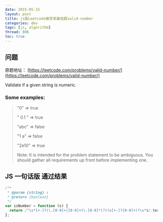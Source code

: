 ```yaml
---
date: 2015-05-15
layout: post
title: js版Leetcode接受率最低题valid-number
categories: dev
tags: [js, algorithm]
thread: 806
toc: true
---
```


## 问题

原题地址： [https://leetcode.com/problems/valid-number/](https://leetcode.com/problems/valid-number/)

Validate if a given string is numeric.

### Some examples:

> "0" => true
>
> " 0.1 " => true
>
> "abc" => false
>
> "1 a" => false
>
> "2e10" => true
>
> Note: It is intended for the problem statement to be ambiguous. You should gather all requirements up front before implementing one.

<!-- more -->

## JS 一句话版 通过结果

```js
/**
 * @param {string} s
 * @return {boolean}
 */
var isNumber = function (s) {
  return /^\s*[+-]?(\.[0-9]+|[0-9]+(\.[0-9]*)?)(e[+-]?[0-9]+)?\s*$/.test(s);
};
```

